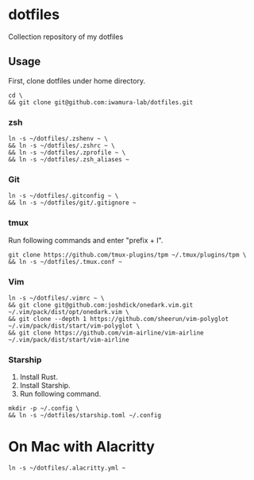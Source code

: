 # dotfiles

Collection repository of my dotfiles

## Usage

First, clone dotfiles under home directory.
```shell
cd \
&& git clone git@github.com:iwamura-lab/dotfiles.git
```

### zsh

```shell
ln -s ~/dotfiles/.zshenv ~ \
&& ln -s ~/dotfiles/.zshrc ~ \
&& ln -s ~/dotfiles/.zprofile ~ \
&& ln -s ~/dotfiles/.zsh_aliases ~
```

### Git

```shell
ln -s ~/dotfiles/.gitconfig ~ \
&& ln -s ~/dotfiles/git/.gitignore ~
```

### tmux

Run following commands and enter "prefix + I".
```shell
git clone https://github.com/tmux-plugins/tpm ~/.tmux/plugins/tpm \
&& ln -s ~/dotfiles/.tmux.conf ~
```

### Vim

```shell
ln -s ~/dotfiles/.vimrc ~ \
&& git clone git@github.com:joshdick/onedark.vim.git ~/.vim/pack/dist/opt/onedark.vim \
&& git clone --depth 1 https://github.com/sheerun/vim-polyglot ~/.vim/pack/dist/start/vim-polyglot \
&& git clone https://github.com/vim-airline/vim-airline ~/.vim/pack/dist/start/vim-airline
```

### Starship

1. Install Rust.
2. Install Starship.
3. Run following command.
```shell
mkdir -p ~/.config \
&& ln -s ~/dotfiles/starship.toml ~/.config
```


# On Mac with Alacritty

```shell
ln -s ~/dotfiles/.alacritty.yml ~
```
